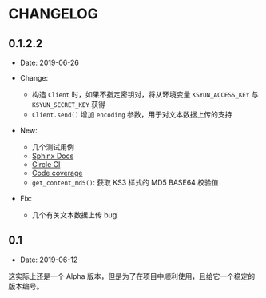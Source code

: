 # CHANGELOG

## 0.1.2.2

- Date: 2019-06-26

- Change:
  - 构造 `Client` 时，如果不指定密钥对，将从环境变量 `KSYUN_ACCESS_KEY` 与 `KSYUN_SECRET_KEY` 获得
  - `Client.send()` 增加 `encoding` 参数，用于对文本数据上传的支持
- New:
  - 几个测试用例
  - [Sphinx Docs](https://ks33requests.readthedocs.io)
  - [Circle CI](https://circleci.com/gh/tanbro/ks33requests)
  - [Code coverage](https://codecov.io/gh/tanbro/ks33requests)
  - `get_content_md5()`: 获取 KS3 样式的 MD5 BASE64 校验值
- Fix:
  - 几个有关文本数据上传 bug

## 0.1

- Date: 2019-06-12

这实际上还是一个 Alpha 版本，但是为了在项目中顺利使用，且给它一个稳定的版本编号。
